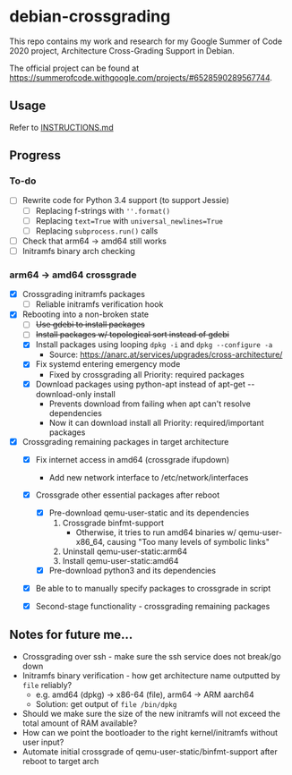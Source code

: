 # debian-crossgrading

This repo contains my work and research for my Google Summer of Code 2020 project, Architecture Cross-Grading Support in Debian.

The official project can be found at https://summerofcode.withgoogle.com/projects/#6528590289567744.

## Usage

Refer to [INSTRUCTIONS.md](INSTRUCTIONS.md)

## Progress

### To-do

- [ ] Rewrite code for Python 3.4 support (to support Jessie)
    - [ ] Replacing f-strings with `''.format()`
    - [ ] Replacing `text=True` with `universal_newlines=True`
    - [ ] Replacing `subprocess.run()` calls
- [ ] Check that arm64 -> amd64 still works
- [ ] Initramfs binary arch checking

### arm64 -> amd64 crossgrade

- [x] Crossgrading initramfs packages
    - [ ] Reliable initramfs verification hook
- [x] Rebooting into a non-broken state
    - [ ] ~~Use gdebi to install packages~~
    - [ ] ~~Install packages w/ topological sort instead of gdebi~~
    - [x] Install packages using looping `dpkg -i` and `dpkg --configure -a`
        - Source: https://anarc.at/services/upgrades/cross-architecture/
    - [x] Fix systemd entering emergency mode
        - Fixed by crossgrading all Priority: required packages
    - [x] Download packages using python-apt instead of apt-get --download-only install
        - Prevents download from failing when apt can't resolve dependencies
        - Now it can download install all Priority: required/important packages
- [x] Crossgrading remaining packages in target architecture
    - [x] Fix internet access in amd64 (crossgrade ifupdown)
        - Add new network interface to /etc/network/interfaces
    - [x] Crossgrade other essential packages after reboot
        - [x] Pre-download qemu-user-static and its dependencies
            1. Crossgrade binfmt-support
                - Otherwise, it tries to run amd64 binaries w/ qemu-user-x86_64, causing "Too many levels of symbolic links"
            2. Uninstall qemu-user-static:arm64
            3. Install qemu-user-static:amd64
        - [x] Pre-download python3 and its dependencies
    - [x] Be able to to manually specify packages to crossgrade in script
    - [x] Second-stage functionality - crossgrading remaining packages


## Notes for future me...
* Crossgrading over ssh - make sure the ssh service does not break/go down
* Initramfs binary verification - how get architecture name outputted by `file` reliably?
    * e.g. amd64 (dpkg) -> x86-64 (file), arm64 -> ARM aarch64
    * Solution: get output of `file /bin/dpkg`
* Should we make sure the size of the new initramfs will not exceed the total amount of RAM available?
* How can we point the bootloader to the right kernel/initramfs without user input?
* Automate initial crossgrade of qemu-user-static/binfmt-support after reboot to target arch
